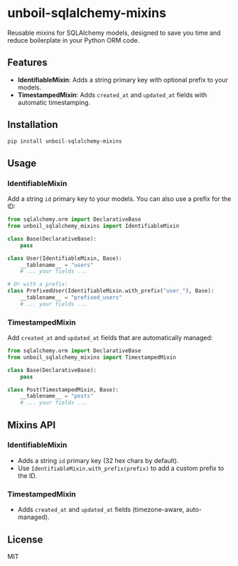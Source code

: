 # unboil-sqlalchemy-mixins

Reusable mixins for SQLAlchemy models, designed to save you time and reduce boilerplate in your Python ORM code.

## Features

- **IdentifiableMixin**: Adds a string primary key with optional prefix to your models.
- **TimestampedMixin**: Adds `created_at` and `updated_at` fields with automatic timestamping.

## Installation

```bash
pip install unboil-sqlalchemy-mixins
```

## Usage

### IdentifiableMixin

Add a string `id` primary key to your models. You can also use a prefix for the ID:

```python
from sqlalchemy.orm import DeclarativeBase
from unboil_sqlalchemy_mixins import IdentifiableMixin

class Base(DeclarativeBase):
    pass

class User(IdentifiableMixin, Base):
    __tablename__ = "users"
    # ... your fields ...

# Or with a prefix:
class PrefixedUser(IdentifiableMixin.with_prefix("user_"), Base):
    __tablename__ = "prefixed_users"
    # ... your fields ...
```

### TimestampedMixin

Add `created_at` and `updated_at` fields that are automatically managed:

```python
from sqlalchemy.orm import DeclarativeBase
from unboil_sqlalchemy_mixins import TimestampedMixin

class Base(DeclarativeBase):
    pass

class Post(TimestampedMixin, Base):
    __tablename__ = "posts"
    # ... your fields ...
```

## Mixins API

### IdentifiableMixin
- Adds a string `id` primary key (32 hex chars by default).
- Use `IdentifiableMixin.with_prefix(prefix)` to add a custom prefix to the ID.

### TimestampedMixin
- Adds `created_at` and `updated_at` fields (timezone-aware, auto-managed).

## License

MIT